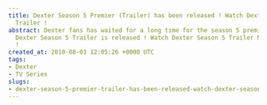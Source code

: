 ```yaml
---
title: Dexter Season 5 Premier (Trailer) has been released ! Watch Dexter Season 5
  Trailer !
abstract: Dexter fans has waited for a long time for the season 5 premier and now
  Dexter Season 5 Trailer is released ! Watch Dexter Season 5 Trailer Now on Showtime
  !
created_at: 2010-08-03 12:05:26 +0000 UTC
tags:
- Dexter
- TV Series
slugs:
- dexter-season-5-premier-trailer-has-been-released-watch-dexter-season-5-trailer
---
```

